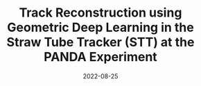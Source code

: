 ---
title: "Track Reconstruction using Geometric Deep Learning in the Straw Tube Tracker (STT) at the PANDA Experiment"
date: 2022-08-25
venue: arXiv:2208.12178
link: https://arxiv.org/abs/2208.12178
inspire_id: 2141793
authors: Adeel Akram, Xiangyang Ju
bibtex: '@inproceedings{Akram:2022zmj,\n archiveprefix = {arXiv},\n author = {Akram, Adeel and Ju, Xiangyang},\n eprint = {2208.12178},\n month = {8},\n primaryclass = {hep-ex},\n title = {{Track Reconstruction using Geometric Deep Learning in the Straw Tube Tracker (STT) at the PANDA Experiment}},\n year = {2022}\n}\n'
---